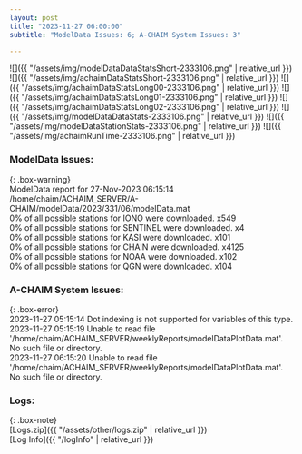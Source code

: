 ```yaml
---
layout: post
title: "2023-11-27 06:00:00"
subtitle: "ModelData Issues: 6; A-CHAIM System Issues: 3"

---
```


![]({{ "/assets/img/modelDataDataStatsShort-2333106.png" | relative_url }})
![]({{ "/assets/img/achaimDataStatsShort-2333106.png" | relative_url }})
![]({{ "/assets/img/achaimDataStatsLong00-2333106.png" | relative_url }})
![]({{ "/assets/img/achaimDataStatsLong01-2333106.png" | relative_url }})
![]({{ "/assets/img/achaimDataStatsLong02-2333106.png" | relative_url }})
![]({{ "/assets/img/modelDataDataStats-2333106.png" | relative_url }})
![]({{ "/assets/img/modelDataStationStats-2333106.png" | relative_url }})
![]({{ "/assets/img/achaimRunTime-2333106.png" | relative_url }})


### ModelData Issues:  
  
{: .box-warning}  
 ModelData report for 27-Nov-2023 06:15:14   
 /home/chaim/ACHAIM_SERVER/A-CHAIM/modelData/2023/331/06/modelData.mat   
 0% of all possible stations for IONO were downloaded. x549   
 0% of all possible stations for SENTINEL were downloaded. x4   
 0% of all possible stations for KASI were downloaded. x101   
 0% of all possible stations for CHAIN were downloaded. x4125   
 0% of all possible stations for NOAA were downloaded. x102   
 0% of all possible stations for QGN were downloaded. x104   
  
### A-CHAIM System Issues:  
  
{: .box-error}  
2023-11-27 05:15:14 Dot indexing is not supported for variables of this type.  
2023-11-27 05:15:19 Unable to read file '/home/chaim/ACHAIM_SERVER/weeklyReports/modelDataPlotData.mat'. No such file or directory.  
2023-11-27 06:15:20 Unable to read file '/home/chaim/ACHAIM_SERVER/weeklyReports/modelDataPlotData.mat'. No such file or directory.  

### Logs:  
  
{: .box-note}  
[Logs.zip]({{ "/assets/other/logs.zip" | relative_url }})  
[Log Info]({{ "/logInfo" | relative_url }})  
